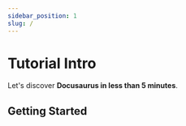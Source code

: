 ```yaml
---
sidebar_position: 1
slug: /
---
```


# Tutorial Intro

Let's discover **Docusaurus in less than 5 minutes**.

## Getting Started

```

```